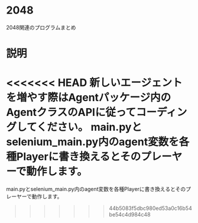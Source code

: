 # 2048
2048関連のプログラムまとめ

# 説明
<<<<<<< HEAD
新しいエージェントを増やす際はAgentパッケージ内のAgentクラスのAPIに従ってコーディングしてください。
main.pyとselenium_main.py内のagent変数を各種Playerに書き換えるとそのプレーヤーで動作します。
=======
main.pyとselenium_main.py内のagent変数を各種Playerに書き換えるとそのプレーヤーで動作します。
>>>>>>> 44b5083f5dbc980ed53a0c16b54be54c4d984c48
